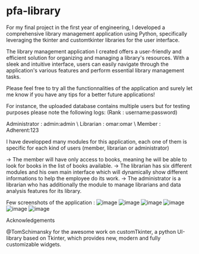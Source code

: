 # pfa-library
For my final project in the first year of engineering, I developed a comprehensive library management application using Python, specifically leveraging the tkinter and customtkinter libraries for the user interface.

The library management application I created offers a user-friendly and efficient solution for organizing and managing a library's resources. With a sleek and intuitive interface, users can easily navigate through the application's various features and perform essential library management tasks.

Please feel free to try all the functionnalities of the application and surely let me know if you have any tips for a better future applications!

For instance, the uploaded database contains multiple users but for testing purposes please note the following logs: (Rank : username:password)

Administrator : admin:admin \\
Librarian : omar:omar  \\
Member : Adherent:123 

I have developped many modules for this application, each one of them is specific for each kind of users (member, librarian or administrator)

-> The member will have only access to books, meaning he will be able to look for books in the list of books available.
-> The librarian has six different modules and his own main interface which will dynamically show different informations to help the employee do its work.
-> The administrator is a librarian who has additionally the module to manage librarians and data analysis features for its library.

Few screenshots of the application :
![image](https://github.com/tabchiomar/pfa-library/assets/135275313/0341de46-69bb-4213-adaa-400e1a2f3969)
![image](https://github.com/tabchiomar/pfa-library/assets/135275313/2657b68e-7d21-4e17-821f-75b5a66bedb7)
![image](https://github.com/tabchiomar/pfa-library/assets/135275313/1252029b-3d5d-4125-8a08-55a981c65be2)
![image](https://github.com/tabchiomar/pfa-library/assets/135275313/d580acb2-23cf-4e44-b8e6-230525c5dee4)
![image](https://github.com/tabchiomar/pfa-library/assets/135275313/3090914c-871b-402d-bd84-9ad5d3e471b8)
![image](https://github.com/tabchiomar/pfa-library/assets/135275313/6c065097-b116-4cea-a3f7-37c64959d897)


Acknowledgements

@TomSchimansky for the awesome work on customTkinter, a python UI-library based on Tkinter, which provides new, modern and fully customizable widgets.

                   


